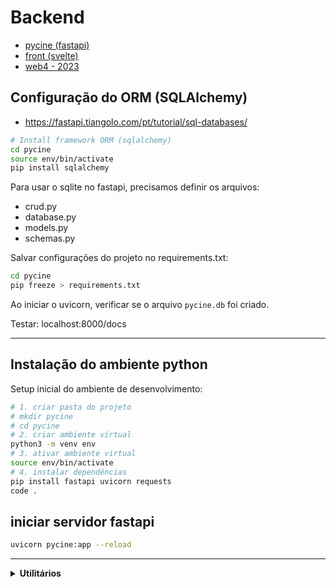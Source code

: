 # Backend

- [pycine (fastapi)](https://github.com/fscheidt/pycine)
- [front (svelte)](https://github.com/fscheidt/front)
- [web4 - 2023](https://github.com/fscheidt/web4-23)

## Configuração do ORM (SQLAlchemy)
- https://fastapi.tiangolo.com/pt/tutorial/sql-databases/

```bash
# Install framework ORM (sqlalchemy)
cd pycine
source env/bin/activate
pip install sqlalchemy
```

Para usar o sqlite no fastapi, precisamos definir os arquivos:
- crud.py
- database.py
- models.py
- schemas.py

Salvar configurações do projeto no requirements.txt:
```bash
cd pycine
pip freeze > requirements.txt
```

Ao iniciar o uvicorn, verificar se o arquivo `pycine.db` foi criado.

Testar: localhost:8000/docs



---

## Instalação do ambiente python

Setup inicial do ambiente de desenvolvimento:

```bash
# 1. criar pasta do projeto
# mkdir pycine
# cd pycine
# 2. criar ambiente virtual
python3 -m venv env
# 3. ativar ambiente virtual
source env/bin/activate
# 4. instalar dependências
pip install fastapi uvicorn requests
code .
```

## iniciar servidor fastapi

```bash
uvicorn pycine:app --reload
```

---

<details>
<summary><b>Utilitários</b></summary>

Teste de requisição com **httpie**


```bash
sudo apt-get install httpie
# ou
sudo snap install httpie
```

</details>
